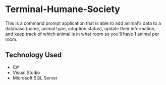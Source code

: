 # Terminal-Humane-Society
This is a command prompt application that is able to add animal's data to a database (name, animal type, adoption status), update their information, and keep track of which animal is in what room so you'll have 1 animal per room.

## Technology Used
  * C#
  * Visual Studio
  * Microsoft SQL Server

